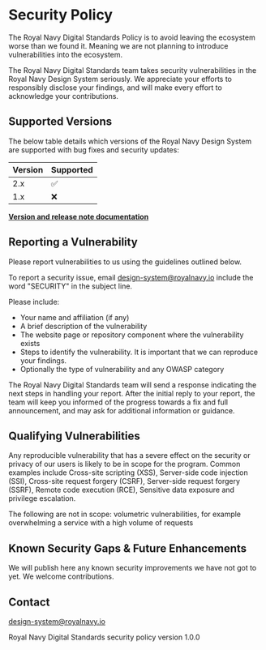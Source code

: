 # Security Policy
The Royal Navy Digital Standards Policy is to avoid leaving the ecosystem worse than we found it. Meaning we are not planning to introduce vulnerabilities into the ecosystem.

The Royal Navy Digital Standards team takes security vulnerabilities in the Royal Navy Design System seriously.  We appreciate your efforts to responsibly disclose your findings, and will make every effort to acknowledge your contributions.

## Supported Versions

The below table details which versions of the Royal Navy Design System are supported with bug fixes and security updates:

| Version | Supported          |
| ------- | ------------------ |
| 2.x     | :white_check_mark: |
| 1.x     | :x:                |



[**Version and release note documentation**](https://docs.royalnavy.io/versions)

## Reporting a Vulnerability

Please report vulnerabilities to us using the guidelines outlined below.

To report a security issue, email design-system@royalnavy.io include the word "SECURITY" in the subject line.

Please include:
- Your name and affiliation (if any)
- A brief description of the vulnerability
- The website page or repository component where the vulnerability exists
- Steps to identify the vulnerability. It is important that we can reproduce your findings.
- Optionally the type of vulnerability and any OWASP category


The Royal Navy Digital Standards team will send a response indicating the next steps in handling your report. After the initial reply to your report, the team will keep you informed of the progress towards a fix and full announcement, and may ask for additional information or guidance.



## Qualifying Vulnerabilities
Any reproducible vulnerability that has a severe effect on the security or privacy of our users is likely to be in scope for the program. Common examples include Cross-site scripting (XSS), Server-side code injection (SSI), Cross-site request forgery (CSRF), Server-side request forgery (SSRF), Remote code execution (RCE), Sensitive data exposure and privilege escalation.

The following are not in scope:
volumetric vulnerabilities, for example overwhelming a service with a high volume of requests


## Known Security Gaps & Future Enhancements
We will publish here any known security improvements we have not got to yet.  We welcome contributions.




## Contact
design-system@royalnavy.io

Royal Navy Digital Standards security policy version 1.0.0
